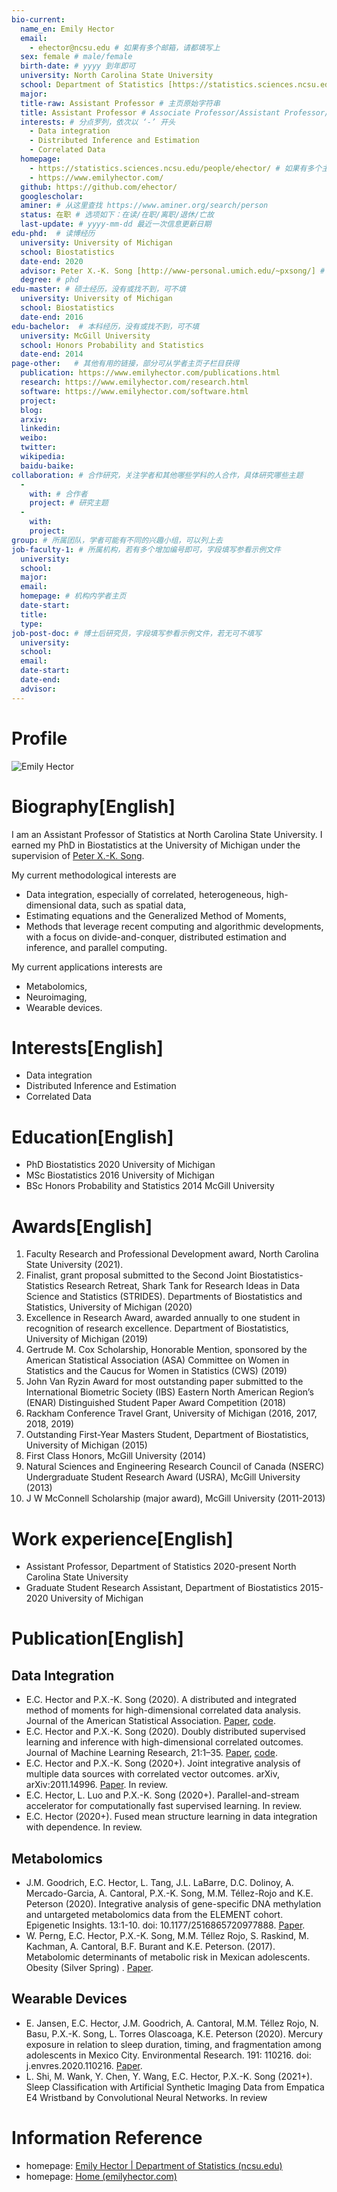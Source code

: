 ```yaml
---
bio-current:
  name_en: Emily Hector
  email: 
    - ehector@ncsu.edu # 如果有多个邮箱，请都填写上
  sex: female # male/female
  birth-date: # yyyy 到年即可
  university: North Carolina State University 
  school: Department of Statistics [https://statistics.sciences.ncsu.edu/]# 格式：学院名称[学院官网链接]
  major: 
  title-raw: Assistant Professor # 主页原始字符串
  title: Assistant Professor # Associate Professor/Assistant Professor/Professor
  interests: # 分点罗列，依次以 ‘-’ 开头
    - Data integration
    - Distributed Inference and Estimation
    - Correlated Data
  homepage: 
    - https://statistics.sciences.ncsu.edu/people/ehector/ # 如果有多个主页，请都填写上
    - https://www.emilyhector.com/
  github: https://github.com/ehector/
  googlescholar:  
  aminer: # 从这里查找 https://www.aminer.org/search/person
  status: 在职 # 选项如下：在读/在职/离职/退休/亡故
  last-update: # yyyy-mm-dd 最近一次信息更新日期
edu-phd:  # 读博经历
  university: University of Michigan
  school: Biostatistics
  date-end: 2020
  advisor: Peter X.-K. Song [http://www-personal.umich.edu/~pxsong/] # 格式：导师名 [邮箱/网址]
  degree: # phd
edu-master: # 硕士经历，没有或找不到，可不填
  university: University of Michigan
  school: Biostatistics
  date-end: 2016
edu-bachelor:  # 本科经历，没有或找不到，可不填
  university: McGill University
  school: Honors Probability and Statistics
  date-end: 2014
page-other:   # 其他有用的链接，部分可从学者主页子栏目获得
  publication: https://www.emilyhector.com/publications.html
  research: https://www.emilyhector.com/research.html
  software: https://www.emilyhector.com/software.html
  project: 
  blog: 
  arxiv: 
  linkedin: 
  weibo:
  twitter:
  wikipedia:
  baidu-baike:
collaboration: # 合作研究，关注学者和其他哪些学科的人合作，具体研究哪些主题
  - 
    with: # 合作者
    project: # 研究主题
  - 
    with: 
    project: 
group: # 所属团队，学者可能有不同的兴趣小组，可以列上去
job-faculty-1: # 所属机构，若有多个增加编号即可，字段填写参看示例文件
  university: 
  school: 
  major: 
  email: 
  homepage: # 机构内学者主页
  date-start: 
  title: 
  type: 
job-post-doc: # 博士后研究员，字段填写参看示例文件，若无可不填写
  university: 
  school: 
  email: 
  date-start: 
  date-end: 
  advisor: 
---
```


# Profile

![Emily Hector](https://statistics.sciences.ncsu.edu/wp-content/uploads/sites/21/2020/05/ehector.jpg)

# Biography[English]

I am an Assistant Professor of Statistics at North Carolina State University. I earned my PhD in Biostatistics at the University of Michigan under the supervision of [Peter X.-K. Song](http://www.umich.edu/~songlab/).

My current methodological interests are

- Data integration, especially of correlated, heterogeneous, high-dimensional data, such as   spatial data,
- Estimating equations and the Generalized Method of Moments,
- Methods that leverage recent computing and algorithmic developments, with a focus on   divide-and-conquer, distributed estimation and inference, and parallel computing.


My current applications interests are

- Metabolomics,
- Neuroimaging,
- Wearable devices.

# Interests[English]

- Data integration
- Distributed Inference and Estimation
- Correlated Data

# Education[English]

- PhD Biostatistics 2020 University of Michigan
- MSc Biostatistics 2016 University of Michigan
- BSc Honors Probability and Statistics 2014 McGill University

# Awards[English]

1. Faculty Research and Professional Development award, North Carolina State 
University (2021).
2. Finalist, grant proposal submitted to the Second Joint Biostatistics-Statistics 
Research Retreat, Shark Tank for Research Ideas in Data Science and Statistics 
(STRIDES). Departments of Biostatistics and Statistics, University of Michigan 
(2020)
3. Excellence in Research Award, awarded annually to one student in recognition of 
research excellence. Department of Biostatistics, University of Michigan (2019)
4. Gertrude M. Cox Scholarship, Honorable Mention, sponsored by the American 
Statistical Association (ASA) Committee on Women in Statistics and the Caucus 
for Women in Statistics (CWS) (2019)
5. John Van Ryzin Award for most outstanding paper submitted to the International 
Biometric Society (IBS) Eastern North American Region’s (ENAR) Distinguished 
Student Paper Award Competition (2018)
6. Rackham Conference Travel Grant, University of Michigan (2016, 2017, 2018, 2019)
7. Outstanding First-Year Masters Student, Department of Biostatistics, University of 
Michigan (2015)
8. First Class Honors, McGill University (2014)
9. Natural Sciences and Engineering Research Council of Canada (NSERC) 
Undergraduate Student Research Award (USRA), McGill University (2013)
10. J W McConnell Scholarship (major award), McGill University (2011-2013)

# Work experience[English]

- Assistant Professor, Department of Statistics 2020-present North Carolina State University
- Graduate Student Research Assistant, Department of Biostatistics 2015-2020 University of Michigan

# Publication[English]

## Data Integration

- E.C. Hector and P.X.-K. Song (2020). A distributed and integrated method of moments for high-dimensional correlated data analysis. Journal of the American Statistical Association. [Paper](https://www.tandfonline.com/doi/abs/10.1080/01621459.2020.1736082), [code](https://github.com/ehector/DIMM).
- E.C. Hector and P.X.-K. Song (2020). Doubly distributed supervised learning and inference with high-dimensional correlated outcomes. Journal of Machine Learning Research, 21:1–35. [Paper](https://www.jmlr.org/papers/volume21/19-996/19-996.pdf), [code](https://github.com/ehector/DDIMM).
- E.C. Hector and P.X.-K. Song (2020+). Joint integrative analysis of multiple data sources with correlated vector outcomes. arXiv, arXiv:2011.14996. [Paper](https://arxiv.org/abs/2011.14996). In review.
- E.C. Hector, L. Luo and P.X.-K. Song (2020+). Parallel-and-stream accelerator for computationally fast supervised learning. In review.
- E.C. Hector (2020+). Fused mean structure learning in data integration with dependence. In review.

## Metabolomics  

- J.M. Goodrich, E.C. Hector, L. Tang, J.L. LaBarre, D.C. Dolinoy, A. Mercado-Garcia, A. Cantoral, P.X.-K. Song, M.M. Téllez-Rojo and K.E. Peterson (2020). Integrative analysis of gene-specific DNA methylation and untargeted metabolomics data from the ELEMENT cohort. Epigenetic Insights. 13:1-10. doi: 10.1177/2516865720977888. [Paper](https://journals.sagepub.com/doi/pdf/10.1177/2516865720977888).
- W. Perng, E.C. Hector, P.X.-K. Song, M.M. Téllez Rojo, S. Raskind, M. Kachman, A. Cantoral, B.F. Burant and K.E. Peterson. (2017). Metabolomic determinants of metabolic risk in Mexican adolescents. Obesity (Silver Spring) . [Paper](https://onlinelibrary.wiley.com/doi/abs/10.1002/oby.21926). 

## Wearable Devices  

- E. Jansen, E.C. Hector, J.M. Goodrich, A. Cantoral, M.M. Téllez Rojo, N. Basu, P.X.-K. Song, L. Torres Olascoaga, K.E. Peterson (2020). Mercury exposure in relation to sleep duration, timing, and fragmentation among adolescents in Mexico City. Environmental Research. 191: 110216. doi: j.envres.2020.110216. [Paper](https://www.sciencedirect.com/science/article/abs/pii/S0013935120311130).
- L. Shi, M. Wank, Y. Chen, Y. Wang, E.C. Hector, P.X.-K. Song (2021+). Sleep Classification with Artificial Synthetic Imaging Data from Empatica E4 Wristband by Convolutional Neural Networks. In review

# Information Reference

- homepage: [Emily Hector | Department of Statistics (ncsu.edu)](https://statistics.sciences.ncsu.edu/people/ehector/)
- homepage: [Home (emilyhector.com)](https://www.emilyhector.com/)